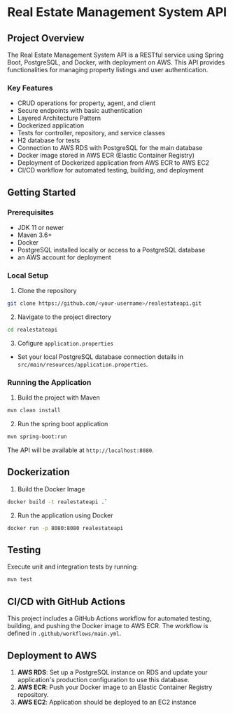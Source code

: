 # Real Estate Management System API

## Project Overview

The Real Estate Management System API is a RESTful service using Spring Boot, PostgreSQL, and Docker, with deployment on AWS. This API provides functionalities for managing property listings and user authentication.

### Key Features

* CRUD operations for property, agent, and client
* Secure endpoints with basic authentication
* Layered Architecture Pattern
* Dockerized application
* Tests for controller, repository, and service classes
* H2 database for tests
* Connection to AWS RDS with PostgreSQL for the main database
* Docker image stored in AWS ECR (Elastic Container Registry)
* Deployment of Dockerized application from AWS ECR to AWS EC2
* CI/CD workflow for automated testing, building, and deployment

## Getting Started

### Prerequisites

* JDK 11 or newer
* Maven 3.6+
* Docker
* PostgreSQL installed locally or access to a PostgreSQL database
* an AWS account for deployment

### Local Setup

1. Clone the repository
```bash
git clone https://github.com/<your-username>/realestateapi.git
```
2. Navigate to the project directory
```bash
cd realestateapi
```
3. Cofigure `application.properties`
* Set your local PostgreSQL database connection details in `src/main/resources/application.properties`.

### Running the Application

1. Build the project with Maven
```bash
mvn clean install
```
2. Run the spring boot application
```bash
mvn spring-boot:run
```
The API will be available at `http://localhost:8080`.

## Dockerization

1. Build the Docker Image
```bash
docker build -t realestateapi .`
```
2. Run the application using Docker
```bash
docker run -p 8080:8080 realestateapi
```

## Testing

Execute unit and integration tests by running:
```bash
mvn test
```

## CI/CD with GitHub Actions

This project includes a GitHub Actions workflow for automated testing, building, and pushing the Docker image to AWS ECR. The workflow is defined in `.github/workflows/main.yml`.

## Deployment to AWS

1. **AWS RDS**: Set up a PostgreSQL instance on RDS and update your application's production configuration to use this database.
2. **AWS ECR**: Push your Docker image to an Elastic Container Registry repository.
3. **AWS EC2**: Application should be deployed to an EC2 instance
